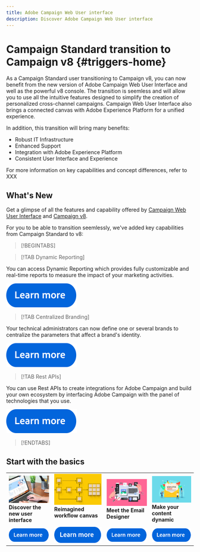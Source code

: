```yaml
---
title: Adobe Campaign Web User interface
description: Discover Adobe Campaign Web User interface
---
```

# Campaign Standard transition to Campaign v8 {#triggers-home}

As a Campaign Standard user transitioning to Campaign v8, you can now benefit from the new version of Adobe Campaign Web User Interface and well as the powerful v8 console. The transition is seemless and will allow you to use all the intuitive features designed to simplify the creation of personalized cross-channel campaigns. Campaign Web User Interface also brings a connected canvas with Adobe Experience Platform for a unified experience.

In addition, this transition will bring many benefits:

* Robust IT Infrastructure
* Enhanced Support
* Integration with Adobe Experience Platform
* Consistent User Interface and Experience

For more information on key capabilities and concept differences, refer to XXX

## What's New

Get a glimpse of all the features and capability offered by [Campaign Web User Interface](https://experienceleague.adobe.com/en/docs/campaign-web/v8/campaign-web-home) and [Campaign v8](https://experienceleague.adobe.com/en/docs/campaign/campaign-v8/campaign-home).

For you to be able to transition seemlessly, we've added key capabilities from Campaign Standard to v8:

>[!BEGINTABS]

>[!TAB Dynamic Reporting]

You can access Dynamic Reporting which provides fully customizable and real-time reports to measure the impact of your marketing activities.

[![image](assets/do-not-localize/learn-more-button.svg)](reporting/get-started-reporting.md)

>[!TAB Centralized Branding] 

Your technical administrators can now define one or several brands to centralize the parameters that affect a brand's identity.

[![image](assets/do-not-localize/learn-more-button.svg)](branding/branding-gs.md)

>[!TAB Rest APIs]

You can use Rest APIs to create integrations for Adobe Campaign and build your own ecosystem by interfacing Adobe Campaign with the panel of technologies that you use. 

[![image](assets/do-not-localize/learn-more-button.svg)](api/get-started-apis.md)

>[!ENDTABS]

## Start with the basics

<table style="table-layout:fixed">
  <tr style="border: 0;">
    <td>
    <a href="https://experienceleague.adobe.com/en/docs/campaign-web/v8/start/user-interface"><img src="assets/do-not-localize/menu-ui.jpeg"></a>
    <div><strong>Discover the new user interface</strong><br/></div>
    </td>
    <td>
    <a href="https://experienceleague.adobe.com/en/docs/campaign-web/v8/wf/gs-workflows"><img src="assets/do-not-localize/menu-workflows.jpeg"></a>
    <div><strong>Reimagined workflow canvas</strong><br/></div><br/>
    </td>
    <td>
    <a href="https://experienceleague.adobe.com/en/docs/campaign-web/v8/msg/email/content/start-design/get-started-email-designer"><img src="assets/do-not-localize/menu-email.png"></a>
    <div><strong>Meet the Email Designer</strong><br/>
    </div></td>
    <td>
    <a href="https://experienceleague.adobe.com/en/docs/campaign-web/v8/msg/dynamic-content/gs-personalization"><img src="assets/do-not-localize/menu-dynamic.png"></a>
    <div><strong>Make your content dynamic</strong><br/></div>
    </td>
  </tr>
  <tr style="border: 0;">
    <td align="center"><a href="https://experienceleague.adobe.com/en/docs/campaign-web/v8/start/user-interface"><img src="assets/do-not-localize/learn-more-button.svg"></a></td>
    <td align="center"><a href="https://experienceleague.adobe.com/en/docs/campaign-web/v8/wf/gs-workflows"><img src="assets/do-not-localize/learn-more-button.svg"></a></td>
    <td align="center"><a href="https://experienceleague.adobe.com/en/docs/campaign-web/v8/msg/email/content/start-design/get-started-email-designer"><img src="assets/do-not-localize/learn-more-button.svg"></a></td>
    <td align="center"><a href="https://experienceleague.adobe.com/en/docs/campaign-web/v8/msg/dynamic-content/gs-personalization"><img src="assets/do-not-localize/learn-more-button.svg"></a></td>
    </tr>
</table>
